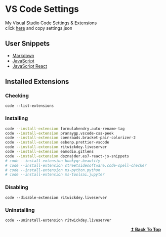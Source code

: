 # VS Code Settings
My Visual Studio Code Settings & Extensions
<br>
click [here](https://raw.githubusercontent.com/shahriarshafin/vscode-settings/main/settings.json?token=AHVY5NXDGLQUOLWMLKUUR53ARMZTW) and copy settings.json

## User Snippets
- [Markdown](https://github.com/shahriarshafin/vscode-settings/blob/main/snippets/markdown.json)
- [JavaScript](https://github.com/shahriarshafin/vscode-settings/blob/main/snippets/javascript.json)
- [JavaScript React](https://github.com/shahriarshafin/vscode-settings/blob/main/snippets/javascriptreact.json)

## Installed Extensions

### Checking

```
code --list-extensions
```

### Installing

```bash
code --install-extension formulahendry.auto-rename-tag
code --install-extension pranaygp.vscode-css-peek
code --install-extension coenraads.bracket-pair-colorizer-2
code --install-extension esbenp.prettier-vscode
code --install-extension ritwickdey.liveserver
code --install-extension eamodio.gitlens
code --install-extension dsznajder.es7-react-js-snippets
# code --install-extension hookyqr.beautify
# code --install-extension streetsidesoftware.code-spell-checker
# code --install-extension ms-python.python
# code --install-extension ms-toolsai.jupyter
```

### Disabling

```
code --disable-extension ritwickdey.liveserver
```

### Uninstalling 

```
code --uninstall-extension ritwickdey.liveserver
```
<p align="right">
    <b><a href="#VS-Code-Settings">↥ Back To Top</a></b>
</p>
